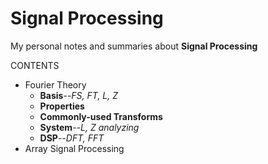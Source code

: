 # Signal Processing

My personal notes and summaries about **Signal Processing**

CONTENTS

- Fourier Theory
  - **Basis**--*FS, FT, L, Z*
  - **Properties**
  - **Commonly-used Transforms**
  - **System**--*L, Z analyzing*
  - **DSP**--*DFT, FFT*
- Array Signal Processing